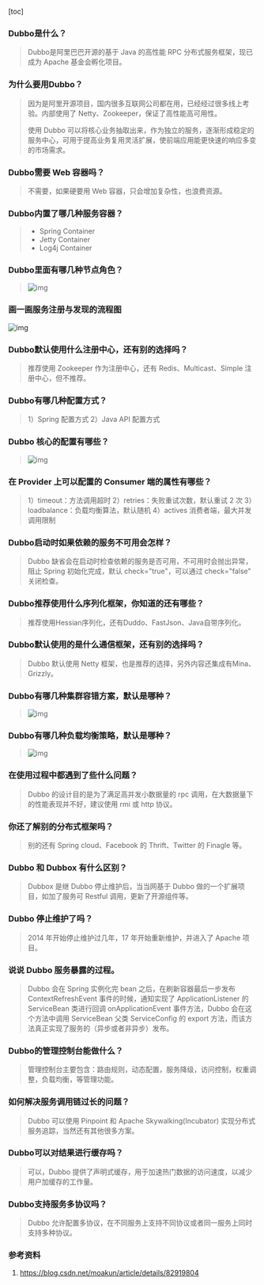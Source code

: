 [toc]

### Dubbo是什么？

>  Dubbo是阿里巴巴开源的基于 Java 的高性能 RPC 分布式服务框架，现已成为 Apache 基金会孵化项目。

### 为什么要用Dubbo？

> 因为是阿里开源项目，国内很多互联网公司都在用，已经经过很多线上考验。内部使用了 Netty、Zookeeper，保证了高性能高可用性。
>
> 使用 Dubbo 可以将核心业务抽取出来，作为独立的服务，逐渐形成稳定的服务中心，可用于提高业务复用灵活扩展，使前端应用能更快速的响应多变的市场需求。

### Dubbo需要 Web 容器吗？

> 不需要，如果硬要用 Web 容器，只会增加复杂性，也浪费资源。

### Dubbo内置了哪几种服务容器？

> - Spring Container
> - Jetty Container
> - Log4j Container

### Dubbo里面有哪几种节点角色？

> ![img](images/20181002113745869)

### 画一画服务注册与发现的流程图

![img](images/20181002113850939)

### Dubbo默认使用什么注册中心，还有别的选择吗？

> 推荐使用 Zookeeper 作为注册中心，还有 Redis、Multicast、Simple 注册中心，但不推荐。

### Dubbo有哪几种配置方式？

> 1）Spring 配置方式
> 2）Java API 配置方式

### Dubbo 核心的配置有哪些？

> ![img](images/20181002113904858)

### 在 Provider 上可以配置的 Consumer 端的属性有哪些？

> 1）timeout：方法调用超时
> 2）retries：失败重试次数，默认重试 2 次
> 3）loadbalance：负载均衡算法，默认随机
> 4）actives 消费者端，最大并发调用限制

### Dubbo启动时如果依赖的服务不可用会怎样？

> Dubbo 缺省会在启动时检查依赖的服务是否可用，不可用时会抛出异常，阻止 Spring 初始化完成，默认 check="true"，可以通过 check="false" 关闭检查。

### Dubbo推荐使用什么序列化框架，你知道的还有哪些？

> 推荐使用Hessian序列化，还有Duddo、FastJson、Java自带序列化。

### Dubbo默认使用的是什么通信框架，还有别的选择吗？

> Dubbo 默认使用 Netty 框架，也是推荐的选择，另外内容还集成有Mina、Grizzly。

### Dubbo有哪几种集群容错方案，默认是哪种？

> ![img](images/20181002113930188)

### Dubbo有哪几种负载均衡策略，默认是哪种？

> ![img](images/20181002113941952)

### 在使用过程中都遇到了些什么问题？

>  Dubbo 的设计目的是为了满足高并发小数据量的 rpc 调用，在大数据量下的性能表现并不好，建议使用 rmi 或 http 协议。

### 你还了解别的分布式框架吗？

> 别的还有 Spring cloud、Facebook 的 Thrift、Twitter 的 Finagle 等。

### Dubbo 和 Dubbox 有什么区别？

>  Dubbox 是继 Dubbo 停止维护后，当当网基于 Dubbo 做的一个扩展项目，如加了服务可 Restful 调用，更新了开源组件等。

### Dubbo 停止维护了吗？

> 2014 年开始停止维护过几年，17 年开始重新维护，并进入了 Apache 项目。

### 说说 Dubbo 服务暴露的过程。

> Dubbo 会在 Spring 实例化完 bean 之后，在刷新容器最后一步发布 ContextRefreshEvent 事件的时候，通知实现了 ApplicationListener 的 ServiceBean 类进行回调 onApplicationEvent 事件方法，Dubbo 会在这个方法中调用 ServiceBean 父类 ServiceConfig 的 export 方法，而该方法真正实现了服务的（异步或者非异步）发布。

### Dubbo的管理控制台能做什么？

> 管理控制台主要包含：路由规则，动态配置，服务降级，访问控制，权重调整，负载均衡，等管理功能。

### 如何解决服务调用链过长的问题？

> Dubbo 可以使用 Pinpoint 和 Apache Skywalking(Incubator) 实现分布式服务追踪，当然还有其他很多方案。

### Dubbo可以对结果进行缓存吗？

> 可以，Dubbo 提供了声明式缓存，用于加速热门数据的访问速度，以减少用户加缓存的工作量。

### Dubbo支持服务多协议吗？

> Dubbo 允许配置多协议，在不同服务上支持不同协议或者同一服务上同时支持多种协议。



### 参考资料

1. https://blog.csdn.net/moakun/article/details/82919804